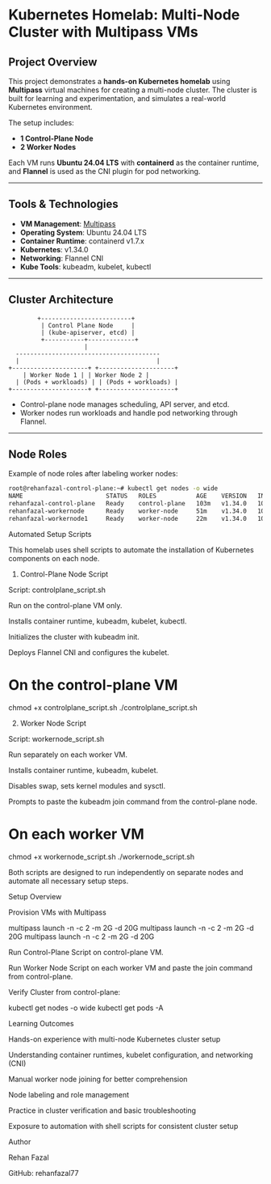 # Kubernetes Homelab: Multi-Node Cluster with Multipass VMs

## Project Overview

This project demonstrates a **hands-on Kubernetes homelab** using **Multipass** virtual machines for creating a multi-node cluster. The cluster is built for learning and experimentation, and simulates a real-world Kubernetes environment.

The setup includes:

- **1 Control-Plane Node**
- **2 Worker Nodes**

Each VM runs **Ubuntu 24.04 LTS** with **containerd** as the container runtime, and **Flannel** is used as the CNI plugin for pod networking.

---

## Tools & Technologies

- **VM Management**: [Multipass](https://multipass.run/)  
- **Operating System**: Ubuntu 24.04 LTS  
- **Container Runtime**: containerd v1.7.x  
- **Kubernetes**: v1.34.0  
- **Networking**: Flannel CNI  
- **Kube Tools**: kubeadm, kubelet, kubectl  

---

## Cluster Architecture

            +-------------------------+
             | Control Plane Node     |
             | (kube-apiserver, etcd) |
             +-----------+-------------+
                         |
      ----------------------------------------
      |                                      |
    +---------------------+ +---------------------+
        | Worker Node 1 | | Worker Node 2 |
      | (Pods + workloads) | | (Pods + workloads) |
    +---------------------+ +---------------------+



- Control-plane node manages scheduling, API server, and etcd.  
- Worker nodes run workloads and handle pod networking through Flannel.

---

## Node Roles

Example of node roles after labeling worker nodes:

```bash
root@rehanfazal-control-plane:~# kubectl get nodes -o wide 
NAME                       STATUS   ROLES           AGE    VERSION   INTERNAL-IP     EXTERNAL-IP   OS-IMAGE             KERNEL-VERSION     CONTAINER-RUNTIME
rehanfazal-control-plane   Ready    control-plane   103m   v1.34.0   10.145.93.35    <none>        Ubuntu 24.04.3 LTS   6.8.0-71-generic   containerd://1.7.27
rehanfazal-workernode      Ready    worker-node     51m    v1.34.0   10.145.93.242   <none>        Ubuntu 24.04.3 LTS   6.8.0-71-generic   containerd://1.7.27
rehanfazal-workernode1     Ready    worker-node     22m    v1.34.0   10.145.93.213   <none>        Ubuntu 24.04.3 LTS   6.8.0-71-generic   containerd://1.7.27
```


Automated Setup Scripts

This homelab uses shell scripts to automate the installation of Kubernetes components on each node.

1. Control-Plane Node Script

Script: controlplane_script.sh

Run on the control-plane VM only.

Installs container runtime, kubeadm, kubelet, kubectl.

Initializes the cluster with kubeadm init.

Deploys Flannel CNI and configures the kubelet.

# On the control-plane VM
chmod +x controlplane_script.sh
./controlplane_script.sh

2. Worker Node Script

Script: workernode_script.sh

Run separately on each worker VM.

Installs container runtime, kubeadm, kubelet.

Disables swap, sets kernel modules and sysctl.

Prompts to paste the kubeadm join command from the control-plane node.

# On each worker VM
chmod +x workernode_script.sh
./workernode_script.sh


Both scripts are designed to run independently on separate nodes and automate all necessary setup steps.


Setup Overview

Provision VMs with Multipass

multipass launch -n <control-plane-name> -c 2 -m 2G -d 20G
multipass launch -n <workernode-name> -c 2 -m 2G -d 20G
multipass launch -n <workernode1-name> -c 2 -m 2G -d 20G


Run Control-Plane Script on control-plane VM.

Run Worker Node Script on each worker VM and paste the join command from control-plane.

Verify Cluster from control-plane:

kubectl get nodes -o wide
kubectl get pods -A

Learning Outcomes

Hands-on experience with multi-node Kubernetes cluster setup

Understanding container runtimes, kubelet configuration, and networking (CNI)

Manual worker node joining for better comprehension

Node labeling and role management

Practice in cluster verification and basic troubleshooting

Exposure to automation with shell scripts for consistent cluster setup

Author

Rehan Fazal

GitHub: rehanfazal77